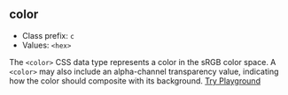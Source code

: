 ## color
- Class prefix: `c`
- Values: `<hex>`

The `<color>` CSS data type represents a color in the sRGB color space. A `<color>` may also include an alpha-channel transparency value, indicating how the color should composite with its background. 
[Try Playground](../../../cssist/demo)
